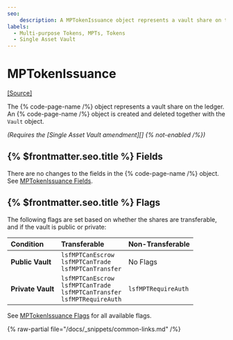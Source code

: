 ```yaml
---
seo:
    description: A MPTokenIssuance object represents a vault share on the ledger.
labels:
  - Multi-purpose Tokens, MPTs, Tokens
  - Single Asset Vault
---
```


# MPTokenIssuance

[[Source]](https://github.com/XRPLF/rippled/blob/9d619b9dc579c592f0560c1b40fd3c98d7587d23/include/xrpl/protocol/detail/ledger_entries.macro#L465-L486 "Source")

The {% code-page-name /%} object represents a vault share on the ledger. An {% code-page-name /%} object is created and deleted together with the `Vault` object.

_(Requires the [Single Asset Vault amendment][] {% not-enabled /%})_

## {% $frontmatter.seo.title %} Fields

There are no changes to the fields in the {% code-page-name /%} object. See [MPTokenIssuance Fields](https://xrpl.org/docs/references/protocol/ledger-data/ledger-entry-types/mptokenissuance#mptokenissuance-fields).

## {% $frontmatter.seo.title %} Flags

The following flags are set based on whether the shares are transferable, and if the vault is public or private:

| Condition         | Transferable                                                                           | Non-Transferable    |
| :---------------- | :------------------------------------------------------------------------------------- | :------------------ |
| **Public Vault**  | `lsfMPTCanEscrow` <br> `lsfMPTCanTrade`<br> `lsfMPTCanTransfer`                        | No Flags            |
| **Private Vault** | `lsfMPTCanEscrow`<br> `lsfMPTCanTrade`<br> `lsfMPTCanTransfer`<br> `lsfMPTRequireAuth` | `lsfMPTRequireAuth` |

See [MPTokenIssuance Flags](https://xrpl.org/docs/references/protocol/ledger-data/ledger-entry-types/mptokenissuance#mptokenissuance-flags) for all available flags.

{% raw-partial file="/docs/_snippets/common-links.md" /%}
